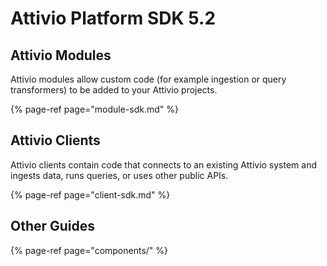 # Attivio Platform SDK 5.2

## Attivio Modules

Attivio modules allow custom code \(for example ingestion or query transformers\) to be added to your Attivio projects.

{% page-ref page="module-sdk.md" %}

## Attivio Clients

Attivio clients contain code that connects to an existing Attivio system and ingests data, runs queries, or uses other public APIs.

{% page-ref page="client-sdk.md" %}

## Other Guides

{% page-ref page="components/" %}

